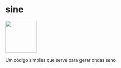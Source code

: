 # sine
<img
  src="/files/icon.ico"
  style="display: inline-block; margin: 1 auto"
  width = 100> 
  
 Um código simples que serve para gerar ondas seno
 
